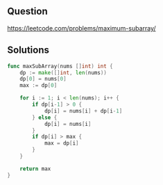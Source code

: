 ## Question

https://leetcode.com/problems/maximum-subarray/

## Solutions

```go
func maxSubArray(nums []int) int {
	dp := make([]int, len(nums))
	dp[0] = nums[0]
	max := dp[0]

	for i := 1; i < len(nums); i++ {
		if dp[i-1] > 0 {
			dp[i] = nums[i] + dp[i-1]
		} else {
			dp[i] = nums[i]
		}
		if dp[i] > max {
			max = dp[i]
		}
	}

	return max
}
```
